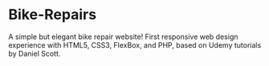 # Bike-Repairs

A simple but elegant bike repair website! First responsive web design experience with HTML5, CSS3, FlexBox, and PHP, based on Udemy tutorials by Daniel Scott.
